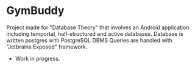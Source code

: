 # GymBuddy

Project made for "Database Theory" that involves an Android application including temportal, half-structured and active databases.
Database is written postgres with PostgreSQL DBMS
Queries are handled with "Jetbrains Exposed" framework.
- Work in progress.
